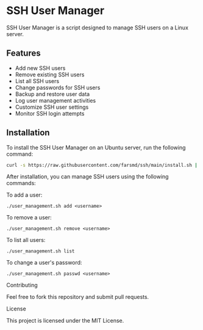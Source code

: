# SSH User Manager

SSH User Manager is a script designed to manage SSH users on a Linux server.

## Features
- Add new SSH users
- Remove existing SSH users
- List all SSH users
- Change passwords for SSH users
- Backup and restore user data
- Log user management activities
- Customize SSH user settings
- Monitor SSH login attempts


## Installation

To install the SSH User Manager on an Ubuntu server, run the following command:

```sh
curl -s https://raw.githubusercontent.com/farsmd/ssh/main/install.sh | bash
```
After installation, you can manage SSH users using the following commands:

To add a user:

```
./user_management.sh add <username>
```
To remove a user:

```
./user_management.sh remove <username>
```
To list all users:

```
./user_management.sh list
```
To change a user's password:

```
./user_management.sh passwd <username>
```
Contributing

Feel free to fork this repository and submit pull requests.

License

This project is licensed under the MIT License.

